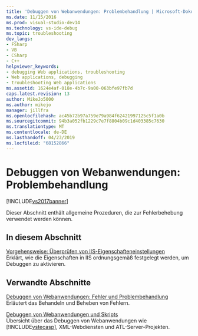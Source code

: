```yaml
---
title: 'Debuggen von Webanwendungen: Problembehandlung | Microsoft-Dokumentation'
ms.date: 11/15/2016
ms.prod: visual-studio-dev14
ms.technology: vs-ide-debug
ms.topic: troubleshooting
dev_langs:
- FSharp
- VB
- CSharp
- C++
helpviewer_keywords:
- debugging Web applications, troubleshooting
- Web applications, debugging
- troubleshooting Web applications
ms.assetid: 1624e4af-018e-4b7c-9a00-063bfe97fb7d
caps.latest.revision: 13
author: MikeJo5000
ms.author: mikejo
manager: jillfra
ms.openlocfilehash: ac45b72b97a759e79a984f62421997125c5f1a0b
ms.sourcegitcommit: 94b3a052fb1229c7e7f8804b09c1d403385c7630
ms.translationtype: MT
ms.contentlocale: de-DE
ms.lasthandoff: 04/23/2019
ms.locfileid: "68152866"
---
```

# <a name="debugging-web-applications-troubleshooting"></a>Debuggen von Webanwendungen: Problembehandlung
[!INCLUDE[vs2017banner](../includes/vs2017banner.md)]

Dieser Abschnitt enthält allgemeine Prozeduren, die zur Fehlerbehebung verwendet werden können.  
  
## <a name="in-this-section"></a>In diesem Abschnitt  
 [Vorgehensweise: Überprüfen von IIS-Eigenschafteneinstellungen](../debugger/how-to-verify-iis-property-settings.md)  
 Erklärt, wie die Eigenschaften in IIS ordnungsgemäß festgelegt werden, um Debuggen zu aktivieren.  
  
## <a name="related-sections"></a>Verwandte Abschnitte  
 [Debuggen von Webanwendungen: Fehler und Problembehandlung](../debugger/debugging-web-applications-errors-and-troubleshooting.md)  
 Erläutert das Behandeln und Beheben von Fehlern.  
  
 [Debuggen von Webanwendungen und Skripts](../debugger/debugging-web-applications-and-script.md)  
 Übersicht über das Debuggen von Webanwendungen wie [!INCLUDE[vstecasp](../includes/vstecasp-md.md)], XML-Webdiensten und ATL-Server-Projekten.

